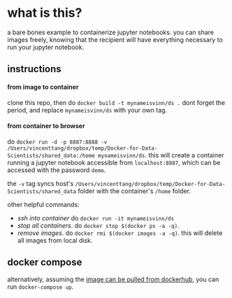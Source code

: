 # what is this?
a bare bones example to containerize jupyter notebooks. you can share images freely, knowing that the recipient will have everything necessary to run your jupyter notebook.

## instructions
#### from image to container
clone this repo, then do `docker build -t mynameisvinn/ds .` dont forget the period, and replace `mynameisvinn/ds` with your own tag.

#### from container to browser
do `docker run -d -p 8887:8888 -v /Users/vincenttang/dropbox/temp/Docker-for-Data-Scientists/shared_data:/home mynameisvinn/ds`. this will create a container running a jupyter notebook accessible from `localhost:8887`, which can be accessed with the password `demo`.

the `-v` tag syncs host's `/Users/vincenttang/dropbox/temp/Docker-for-Data-Scientists/shared_data` folder with the container's `/home` folder.

other helpful commands:
* *ssh into container* do `docker run -it mynameisvinn/ds`
* *stop all containers*. do `docker stop $(docker ps -a -q)`. 
* *remove images*. do `docker rmi $(docker images -a -q)`. this will delete all images from local disk.

## docker compose
alternatively, assuming the [image can be pulled from dockerhub](https://hub.docker.com/r/mynameisvinn/ds/), you can run `docker-compose up`.